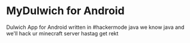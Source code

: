 MyDulwich for Android
=================

Dulwich App for Android written in #hackermode java 
we know java and we'll hack ur minecraft server 
hastag get rekt
